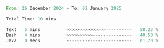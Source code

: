 <!--START_SECTION:waka-->

```rust
From: 26 December 2024 - To: 02 January 2025

Total Time: 10 mins

Text   5 mins          >>>>>>>>>>>>>>>----------   58.23 %
Bash   4 mins          >>>>>>>>>>---------------   40.58 %
Java   0 secs          -------------------------   01.20 %
```

<!--END_SECTION:waka-->
